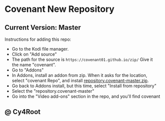 # Covenant New Repository 
## Current Version: Master

Instructions for adding this repo:



<p align="left">
  <ul>
    <li>Go to the Kodi file manager.</li>
    <li>Click on "Add source"</li>
    <li>The path for the source is <code>https://covenant01.github.io/zip/</code> Give it the name "covenant".</li>
    <li>Go to "Addons"</li>
    <li>In Addons, install an addon from zip.  When it asks for the location, select "covenant Repo", and install <a href="repository.covenant-master.zip">repository.covenant-master.zip</a>.</li>
    <li>Go back to Addons install, but this time, select "Install from repository"</li>
    <li>Select the "repository.covenant-master"</li>
    <li>Go into the "Video add-ons" section in the repo, and you'll find covenant</li>
  </ul>
</p>

## @ Cy4Root











